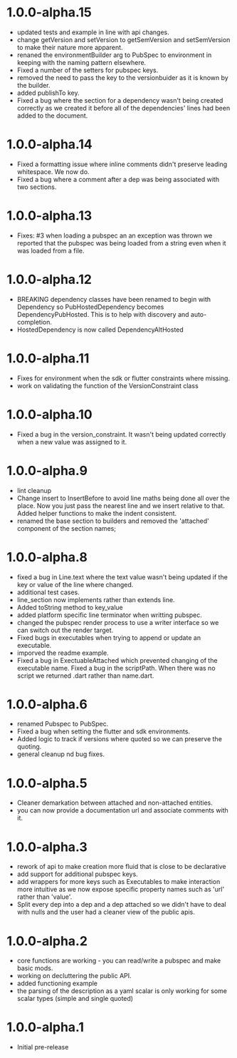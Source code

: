 # 1.0.0-alpha.15
- updated tests and example in line with api changes.
- change getVersion and setVersion to getSemVersion and setSemVersion to make their nature more apparent.
- renaned the environmentBuilder arg to PubSpec to environment in keeping with the naming pattern elsewhere.
- Fixed a number of the setters for pubspec keys.
- removed the need to pass the key to the versionbuider as it is known by the builder.
- added publishTo key.
- Fixed a bug where the section for a dependency wasn't being created correctly as we created it before all of the dependencies' lines had been added to the document.

# 1.0.0-alpha.14
- Fixed a formatting issue where inline comments didn't preserve leading whitespace. We now do.
- Fixed a bug where a comment after a dep was being associated with two sections.

# 1.0.0-alpha.13
- Fixes: #3 when loading a pubspec an an exception was thrown we reported that the pubspec was being loaded from a string even when it was loaded from a file.

# 1.0.0-alpha.12
- BREAKING dependency classes have been renamed to begin with Dependency
so PubHostedDependency becomes DependencyPubHosted. This is to help with discovery and auto-completion.
- HostedDependency is now called DependencyAltHosted

# 1.0.0-alpha.11
- Fixes for environment when the sdk or flutter constraints where missing.
- work on validating the function of the VersionConstraint class

# 1.0.0-alpha.10
- Fixed a bug in the version_constraint. It wasn't being updated correctly when a new value was assigned to it.

# 1.0.0-alpha.9
- lint cleanup
- Change insert to InsertBefore to avoid line maths being done all over the place. Now you just pass the nearest line and we insert relative to that. Added helper functions to make the indent consistent.
- renamed the base section to builders and removed the 'attached' component of the section names;

# 1.0.0-alpha.8
- fixed a bug in Line.text where the text value wasn't being updated if the key or value of the line where changed.
- additional test cases.
- line_section now implements rather than extends line.
- Added toString method to key_value
- added platform specific line terminator when writting pubspec.
- changed the pubspec render process to use a writer interface so we can switch out the render target.
- Fixed bugs in executables when trying to append or update an executable.
- imporved the readme example.
- Fixed a bug in ExectuableAttached which prevented changing of the executable name. Fixed a bug in the scriptPath. When there was no script we returned .dart rather than name.dart.

# 1.0.0-alpha.6
- renamed Pubspec to PubSpec. 
- Fixed a bug when setting the flutter and sdk environments. 
- Added logic to track if versions where quoted so we can preserve the quoting.
- general cleanup nd bug fixes.

# 1.0.0-alpha.5
- Cleaner demarkation between attached and non-attached entities.
- you can now provide a documentation url and associate comments with it.

# 1.0.0-alpha.3
- rework of api to make creation more fluid that is close to be declarative
- add support for additional pubspec keys.
- add wrappers for more keys such as Executables to make interaction more
  intuitive as we now expose specific property names such as 'url' rather than 'value'.
- Split every dep into a dep and a dep attached so we didn't have to
deal with nulls and the user had a cleaner view of the public apis.
# 1.0.0-alpha.2
- core functions are working - you can read/write a pubspec and make basic mods.
- working on decluttering the public API.
- added functioning example
- the parsing of the description as a yaml scalar is only working for some scalar types (simple and single quoted)

# 1.0.0-alpha.1
- Initial pre-release

